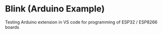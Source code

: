 # Blink   (Arduino Example)

Testing Arduino extension in VS code for programming of ESP32 / ESP8266 boards